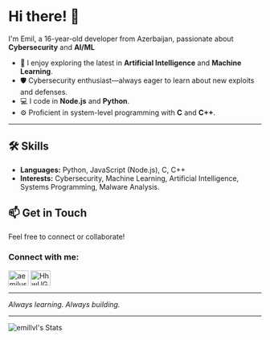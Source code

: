 # Hi there! 👋

I'm Emil, a 16-year-old developer from Azerbaijan, passionate about **Cybersecurity** and **AI/ML**

- 🚀 I enjoy exploring the latest in **Artificial Intelligence** and **Machine Learning**.
- 🛡️ Cybersecurity enthusiast—always eager to learn about new exploits and defenses.
- 💻 I code in **Node.js** and **Python**.
- ⚙️ Proficient in system-level programming with **C** and **C++**.

---

## 🛠️ Skills

- **Languages:** Python, JavaScript (Node.js), C, C++
- **Interests:** Cybersecurity, Machine Learning, Artificial Intelligence, Systems Programming, Malware Analysis.

## 📫 Get in Touch

Feel free to connect or collaborate!

<h3 align="left">Connect with me:</h3>
<p align="left">
<a href="https://instagram.com/aemilusv" target="blank"><img align="center" src="https://raw.githubusercontent.com/rahuldkjain/github-profile-readme-generator/master/src/images/icons/Social/instagram.svg" alt="aemilusv" height="30" width="40" /></a>
<a href="https://discord.gg/HhwUGB6n" target="blank"><img align="center" src="https://raw.githubusercontent.com/rahuldkjain/github-profile-readme-generator/master/src/images/icons/Social/discord.svg" alt="HhwUGB6n" height="30" width="40" /></a>
</p>



---

*Always learning. Always building.*

---

![emillvl's Stats](https://github-readme-stats.vercel.app/api?username=emillvl&theme=vue-dark&show_icons=true&hide_border=true&count_private=true)
